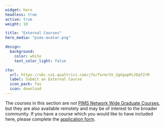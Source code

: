 ```yaml
---
widget: hero
headless: true
active: true
weight: 10

title: "External Courses"
hero_media: "pims-avatar.png"

design:
  background:
    color: white
    text_color_light: false

cta:
  url: https://ubc.ca1.qualtrics.com/jfe/form/SV_3gGgapMiJDqfZrM
  label: Submit an External Course
  icon_pack: fas
  icon: download
---
```

The courses in this section are _not_ [PIMS Network Wide Graduate Courses](/),
but they are also available remotely and may be of interest to the broader
community. If you have a course which you would like to have included here,
please complete the [application
form](https://ubc.ca1.qualtrics.com/jfe/form/SV_3gGgapMiJDqfZrM).
<p>&nbsp;</p>
